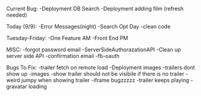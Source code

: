 Current Bug:
  -Deployment DB Search
  -Deployment adding film (refresh needed)


Today (9/9):
  -Error Messages(night)
  -Search Opt Day
  -clean code

Tuesday-Friday:
  -One Feature AM
  -Front End PM

MISC:
  -forgot password email
  -ServerSideAuthorazationAPI
  -Clean up server side API
  -confirmation email
  -fb-oauth

Bugs To Fix:
  -trailer fetch on remote load
  -Deployment images
  -trailers dont show up
  -images
  -show trailer should not be visibile if there is no trailer
  -weird jumpy when showing trailer
  -iframe bugzzzzz
  -trailer keeps playing
  -gravatar loading


